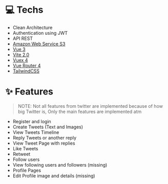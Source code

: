 # 💻 Techs

- Clean Architecture
- Authentication using JWT
- API REST
- [Amazon Web Service S3](https://aws.amazon.com/s3/)
- [Vue 3](https://v3.vuejs.org/)
- [Vite 2.0](https://vitejs.dev/)
- [Vuex 4](https://next.vuex.vuejs.org)
- [Vue Router 4](https://next.router.vuejs.org)
- [TailwindCSS](http://tailwindcs.com/)

# ✨ Features

> NOTE: Not all features from twitter are implemented because of how big Twitter is, Only the main features are implemented atm

- Register and login
- Create Tweets (Text and Images)
- View Tweets Timeline
- Reply Tweets or another reply
- View Tweet Page with replies
- Like Tweets
- Retweet
- Follow users
- View following users and followers (missing)
- Profile Pages
- Edit Profile image and details (missing)